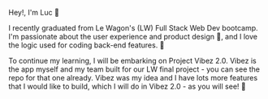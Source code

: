 Hey!, I'm Luc 👋

I recently graduated from Le Wagon's (LW) Full Stack Web Dev bootcamp. I'm passionate about the user experience and product design 🎰, and I love the logic used for coding back-end features. 🧰

To continue my learning, I will be embarking on Project Vibez 2.0. Vibez is the app myself and my team built for our LW final project - you can see the repo for that one already. Vibez was my idea and I have lots more features that I would like to build, which I will do in Vibez 2.0 - as you will see! 🚀
